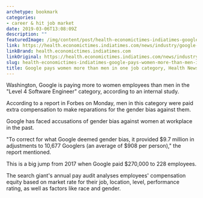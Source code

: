 ```yaml
---
archetype: bookmark
categories:
- career & hit job market
date: 2019-03-06T13:08:09Z
description: ""
featuredImage: /img/content/post/health-economictimes-indiatimes-google-pays-women-more-than-men-in-one-job-category-health-news-et-healthworld.jpg
link: https://health.economictimes.indiatimes.com/news/industry/google-pays-women-more-than-men-in-one-job-category/68279065
linkBrand: health.economictimes.indiatimes.com
linkOriginal: https://health.economictimes.indiatimes.com/news/industry/google-pays-women-more-than-men-in-one-job-category/68279065
slug: health-economictimes-indiatimes-google-pays-women-more-than-men-in-one-job-category-health-news-et-healthworld
title: Google pays women more than men in one job category, Health News, ET HealthWorld
---
```

Washington, Google is paying more to women employees than men in the "Level 4 Software Engineer" category, according to an internal study.

According to a report in Forbes on Monday, men in this category were paid extra compensation to make reparations for the gender bias against them. 

Google has faced accusations of gender bias against women at workplace in the past.

"To correct for what Google deemed gender bias, it provided $9.7 million in adjustments to 10,677 Googlers (an average of $908 per person)," the report mentioned.

This is a big jump from 2017 when Google paid $270,000 to 228 employees.

The search giant's annual pay audit analyses employees' compensation equity based on market rate for their job, location, level, performance rating, as well as factors like race and gender. 

